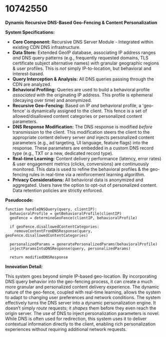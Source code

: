 # 10742550

**Dynamic Recursive DNS-Based Geo-Fencing & Content Personalization**

**System Specifications:**

*   **Core Component:** Recursive DNS Server Module - Integrated within existing CDN DNS infrastructure.
*   **Data Store:** Extended GeoIP database, associating IP address ranges *and* DNS query patterns (e.g., frequently requested domains, TLS certificate subject alternative names) with granular geographic regions & user profiles. This is *not* simply IP-to-location, but behavioral and interest-based.
*   **Query Interception & Analysis:** All DNS queries passing through the CDN are analyzed.
*   **Behavioral Profiling:** Queries are used to build a behavioral profile *associated* with the originating IP address. This profile is ephemeral (decaying over time) and anonymized.
*   **Recursive Geo-Fencing:** Based on IP *and* behavioral profile, a 'geo-fence' is dynamically assigned to the client. This fence is a set of allowed/disallowed content categories or personalized content parameters.
*   **DNS Response Modification:** The DNS response is modified *before* transmission to the client. This modification steers the client to the appropriate content delivery server *and* injects personalized content parameters (e.g., ad targeting, UI language, feature flags) into the response. These parameters are embedded in a custom DNS record type (e.g., TXT or a new, dedicated record type).
*   **Real-time Learning:** Content delivery performance (latency, error rates) & user engagement metrics (clicks, conversions) are continuously monitored. This data is used to refine the behavioral profiles & the geo-fencing rules in real-time via a reinforcement learning algorithm.
*   **Privacy Considerations:**  All behavioral data is anonymized and aggregated. Users have the option to opt-out of personalized content. Data retention policies are strictly enforced.

**Pseudocode:**

```
function handleDNSQuery(query, clientIP):
  behavioralProfile = getBehavioralProfile(clientIP)
  geoFence = determineGeoFence(clientIP, behavioralProfile)

  if geoFence.disallowedContentCategories:
    removeContentFromDNSResponse(query, geoFence.disallowedContentCategories)

  personalizedParams = generatePersonalizedParams(behavioralProfile)
  injectParamsIntoDNSResponse(query, personalizedParams)

  return modifiedDNSResponse
```

**Innovation Detail:**

This system goes beyond simple IP-based geo-location. By incorporating DNS query behavior into the geo-fencing process, it can create a much more granular and personalized content delivery experience.  The dynamic nature of the geo-fence, coupled with real-time learning, allows the system to adapt to changing user preferences and network conditions. The system effectively turns the DNS server into a dynamic personalization engine. It doesn’t simply *route* requests; it *shapes* them before they even reach the origin server.  The use of DNS to inject personalization parameters is novel. While DNS is often used for redirection, this system uses it to deliver contextual information directly to the client, enabling rich personalization experiences without requiring additional network requests.